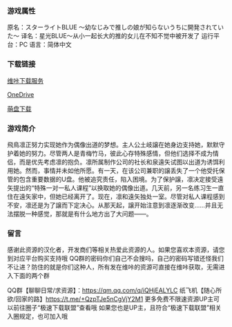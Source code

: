 ### 游戏属性
原名：スターライトBLUE ～幼なじみで推しの娘が知らないうちに開発されていた～
译名：星光BLUE～从小一起长大的推的女儿在不知不觉中被开发了
运行平台：PC
语言：简体中文
### 下载链接
[维咔下载服务](https://vikingfile.com/f/2Ac4Hzz90q)

[OneDrive](https://wgtp6-my.sharepoint.com/:u:/g/personal/lingvt_wgtp6_onmicrosoft_com/Ef5mwIgQgXBHkt28ogyUcVkBwrEiqpiHKb0RNu2nJQHbdg?e=jFHdp5)

[萌盘下载](https://pan.moe/s/d67af4)

### 游戏简介

飛鳥凛正努力实现她作为偶像出道的梦想。主人公土岐譲在她身边支持她，默默守护着她的努力。尽管两人是青梅竹马，彼此心存特殊感情，但他们选择不成为情侣，而是优先考虑凛的抱负。凛所属制作公司的社长和泉遠矢试图以出道为诱饵利用她。然而，事情并未如他所愿。有一天，在该公司兼职的譲丢失了一个他受托保管的包含重要数据的U盘。他被追究责任，陷入困境。为了保护譲，凛决定接受遠矢提出的“特殊一对一私人课程”以换取她的偶像出道。几天前，另一名练习生一直住在遠矢家中，但她已经离开了。现在，凛和遠矢独处一室。尽管对私人课程感到不安，凛还是为了譲而下定决心。从那天起，譲开始注意到凛逐渐改变……并且无法摆脱一种感觉，那就是有什么地方出了大问题——。

### 留言
感谢此资源的汉化者，开发商们等相关热爱此资源的人。如果您喜欢本资源，请您到对应平台购买支持哦
QQ群的密码你们自己不会搜吗，自己的密码写错还怪我们不让进？防住的就是你们这种人，所有发在维咔的资源可直接在维咔获取，无需进入下面的两个群

QQ群【聊聊日常/求资源】：https://qm.qq.com/q/iQHjEALYLC
纸飞机【随心所欲/回家的路】https://t.me/+QzpTJe5nCgVjY2M1
更多免费不限速资源UP主可以前往圈子“极速下载联盟”查看哦
如果您也是UP主，且符合“极速下载联盟”相关入圈规定，也可加入哦